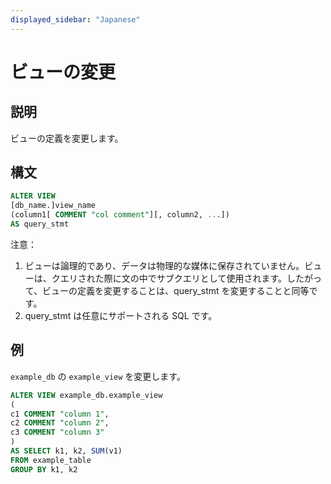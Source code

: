 ```yaml
---
displayed_sidebar: "Japanese"
---
```


# ビューの変更

## 説明

ビューの定義を変更します。

## 構文

```sql
ALTER VIEW
[db_name.]view_name
(column1[ COMMENT "col comment"][, column2, ...])
AS query_stmt
```

注意：

1. ビューは論理的であり、データは物理的な媒体に保存されていません。ビューは、クエリされた際に文の中でサブクエリとして使用されます。したがって、ビューの定義を変更することは、query_stmt を変更することと同等です。
2. query_stmt は任意にサポートされる SQL です。

## 例

`example_db` の `example_view` を変更します。

```sql
ALTER VIEW example_db.example_view
(
c1 COMMENT "column 1",
c2 COMMENT "column 2",
c3 COMMENT "column 3"
)
AS SELECT k1, k2, SUM(v1) 
FROM example_table
GROUP BY k1, k2
```
